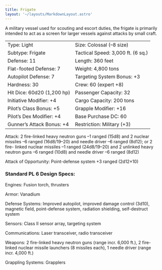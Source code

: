 ```yaml
---
title: Frigate
layout: '~/layouts/MarkdownLayout.astro'
---
```

A military vessel used for scouting and escort duties, the frigate is
primarily intended to act as a screen for larger vessels against attacks by
small craft.


<table> <tr> <td> Type: Light </td> <td> Size: Colossal (–8 size) </td> </tr> <tr class="shaded"> <td> Subtype: Frigate </td> <td> Tactical Speed: 3,000 ft. (6 sq.) </td> </tr> <tr> <td> Defense: 11 </td> <td> Length: 360 feet </td> </tr> <tr class="shaded"> <td> Flat-footed Defense: 7 </td> <td> Weight: 4,800 tons </td> </tr> <tr> <td> Autopilot Defense: 7 </td> <td> Targeting System Bonus: +3 </td> </tr> <tr class="shaded"> <td> Hardness: 30 </td> <td> Crew: 60 (expert +8) </td> </tr> <tr> <td> Hit Dice: 60d20 (1,200 hp) </td> <td> Passenger Capacity: 32 </td> </tr> <tr class="shaded"> <td> Initiative Modifier: +4 </td> <td> Cargo Capacity: 200 tons </td> </tr> <tr> <td> Pilot’s Class Bonus: +5 </td> <td> Grapple Modifier: +16 </td> </tr> <tr class="shaded"> <td> Pilot’s Dex Modifier: +4 </td> <td> Base Purchase DC: 60 </td> </tr> <tr> <td> Gunner’s Attack Bonus: +4 </td> <td> Restriction: Military (+3) </td> </tr> </table>



Attack: 2 fire-linked heavy neutron guns –1 ranged (15d8) and 2 nuclear
missiles –6 ranged (16d8/19–20) and needle driver –6 ranged (8d12); or 2 fire-
linked nuclear missiles –1 ranged (24d8/19–20) and 2 unlinked heavy neutron
guns –6 ranged (10d8) and needle driver –6 ranged (8d12)

Attack of Opportunity: Point-defense system +3 ranged (2d12×10)

###  Standard PL 6 Design Specs:

Engines: Fusion torch, thrusters

Armor: Vanadium

Defense Systems: Improved autopilot, improved damage control (3d10), magnetic
field, point-defense system, radiation shielding, self-destruct system

Sensors: Class II sensor array, targeting system

Communications: Laser transceiver, radio transceiver

Weapons: 2 fire-linked heavy neutron guns (range incr. 6,000 ft.), 2 fire-
linked nuclear missile launchers (8 missiles each), 1 needle driver (range
incr. 4,000 ft.)

Grappling Systems: Grapplers

